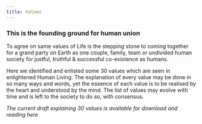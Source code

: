 ```yaml
---
title: Values
---
```


### **This is the founding ground for human union**

To agree on same values of Life is the stepping stone to coming together for a grand party on Earth as one couple, family, team or undivided human society for justful, truthful & successful co-existence as humans.

Here we identified and enlisted some 30 values which are seen in enlightened Human Living. The explanation of every value may be done in so many ways and words, yet the essence of each value is to be realised by the heart and understood by the mind. The list of values may evolve with time and is left to the society to do so, with consensus.

*The current draft explaining 30 values is available for download and reading here*
